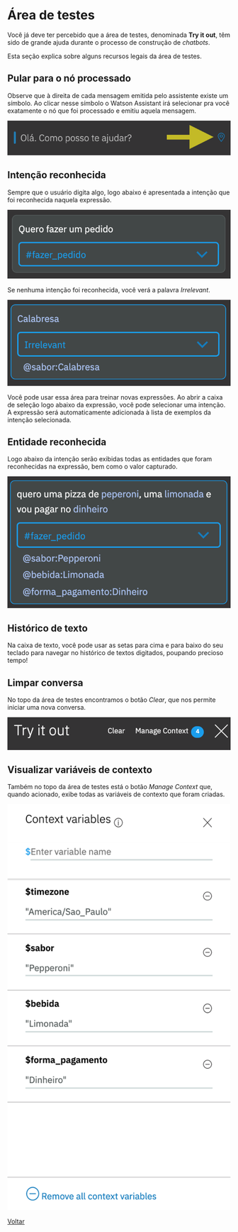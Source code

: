 # Área de testes

Você já deve ter percebido que a área de testes, denominada **Try it out**, têm sido de grande ajuda durante o processo de construção de *chatbots*.

Esta seção explica sobre alguns recursos legais da área de testes.

## Pular para o nó processado

Observe que à direita de cada mensagem emitida pelo assistente existe um símbolo. Ao clicar nesse símbolo o Watson Assistant irá selecionar pra você exatamente o nó que foi processado e emitiu aquela mensagem.

![](try-it-go.png)

## Intenção reconhecida

Sempre que o usuário digita algo, logo abaixo é apresentada a intenção que foi reconhecida naquela expressão.

![](recognized-intent.png)

Se nenhuma intenção foi reconhecida, você verá a palavra *Irrelevant*.

![](try-it-irrelevant-intent.png)

Você pode usar essa área para treinar novas expressões. Ao abrir a caixa de seleção logo abaixo da expressão, você pode selecionar uma intenção. A expressão será automaticamente adicionada à lista de exemplos da intenção selecionada.

## Entidade reconhecida

Logo abaixo da intenção serão exibidas todas as entidades que foram reconhecidas na expressão, bem como o valor capturado.

![](recognized-entity.png)

## Histórico de texto

Na caixa de texto, você pode usar as setas para cima e para baixo do seu teclado para navegar no histórico de textos digitados, poupando precioso tempo!

## Limpar conversa

No topo da área de testes encontramos o botão *Clear*, que nos permite iniciar uma nova conversa.

![](clear.png)

## Visualizar variáveis de contexto

Também no topo da área de testes está o botão *Manage Context* que, quando acionado, exibe todas as variáveis de contexto que foram criadas.

![](manage-context.png)

[Voltar](../)